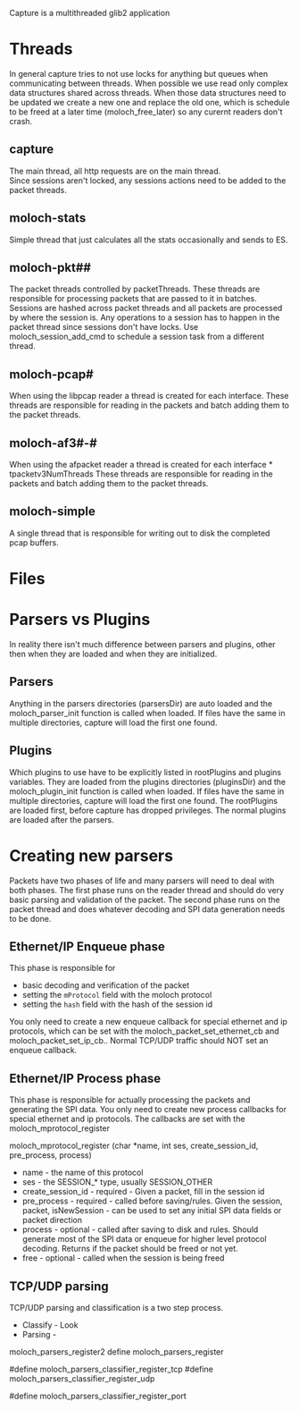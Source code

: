 Capture is a multithreaded glib2 application

# Threads

In general capture tries to not use locks for anything but queues when communicating between threads.
When possible we use read only complex data structures shared across threads.
When those data structures need to be updated we create a new one and replace the old one, which is schedule to be freed at a later time (moloch_free_later) so any curernt readers don't crash.

## capture
The main thread, all http requests are on the main thread.  
Since sessions aren't locked, any sessions actions need to be added to the packet threads.

## moloch-stats
Simple thread that just calculates all the stats occasionally and sends to ES.

## moloch-pkt##
The packet threads controlled by packetThreads.
These threads are responsible for processing packets that are passed to it in batches.
Sessions are hashed across packet threads and all packets are processed by where the session is.
Any operations to a session has to happen in the packet thread since sessions don't have locks.
Use moloch_session_add_cmd to schedule a session task from a different thread.

## moloch-pcap#
When using the libpcap reader a thread is created for each interface.
These threads are responsible for reading in the packets and batch adding them to the packet threads.

## moloch-af3#-#
When using the afpacket reader a thread is created for each interface * tpacketv3NumThreads
These threads are responsible for reading in the packets and batch adding them to the packet threads.

## moloch-simple
A single thread that is responsible for writing out to disk the completed pcap buffers.


# Files

# Parsers vs Plugins

In reality there isn't much difference between parsers and plugins, other then when they are loaded and when they are initialized.

## Parsers
Anything in the parsers directories (parsersDir) are auto loaded and the moloch_parser_init function is called when loaded.
If files have the same in multiple directories, capture will load the first one found.

## Plugins
Which plugins to use have to be explicitly listed in rootPlugins and plugins variables.
They are loaded from the plugins directories (pluginsDir) and the moloch_plugin_init function is called when loaded.
If files have the same in multiple directories, capture will load the first one found.
The rootPlugins are loaded first, before capture has dropped privileges.
The normal plugins are loaded after the parsers.

# Creating new parsers

Packets have two phases of life and many parsers will need to deal with both phases.
The first phase runs on the reader thread and should do very basic parsing and validation of the packet.
The second phase runs on the packet thread and does whatever decoding and SPI data generation needs to be done.

## Ethernet/IP Enqueue phase

This phase is responsible for 
* basic decoding and verification of the packet
* setting the `mProtocol` field with the moloch protocol
* setting the `hash` field with the hash of the session id

You only need to create a new enqueue callback for special ethernet and ip protocols, which can be set with the moloch_packet_set_ethernet_cb and moloch_packet_set_ip_cb..
Normal TCP/UDP traffic should NOT set an enqueue callback.

## Ethernet/IP Process phase

This phase is responsible for actually processing the packets and generating the SPI data.
You only need to create new process callbacks for special ethernet and ip protocols.
The callbacks are set with the moloch_mprotocol_register

moloch_mprotocol_register (char *name, int ses, create_session_id, pre_process, process)

* name - the name of this protocol
* ses - the SESSION_* type, usually SESSION_OTHER
* create_session_id - required - Given a packet, fill in the session id
* pre_process - required - called before saving/rules. Given the session, packet, isNewSession - can be used to set any initial SPI data fields or packet direction
* process - optional - called after saving to disk and rules.  Should generate most of the SPI data or enqueue for higher level protocol decoding.  Returns if the packet should be freed or not yet.
* free - optional - called when the session is being freed

## TCP/UDP parsing

TCP/UDP parsing and classification is a two step process.
* Classify - Look
* Parsing - 


moloch_parsers_register2
define moloch_parsers_register

#define moloch_parsers_classifier_register_tcp
#define moloch_parsers_classifier_register_udp

#define moloch_parsers_classifier_register_port
